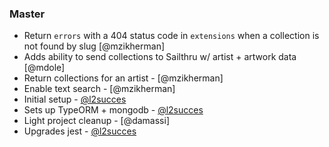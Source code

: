 ### Master

- Return `errors` with a 404 status code in `extensions` when a collection is
  not found by slug [@mzikherman]
- Adds ability to send collections to Sailthru w/ artist + artwork data [@mdole]
- Return collections for an artist - [@mzikherman]
- Enable text search - [@mzikherman]
- Initial setup - [@l2succes]
- Sets up TypeORM + mongodb - [@l2succes]
- Light project cleanup - [@damassi]
- Upgrades jest - [@l2succes]

[@l2succes]: https://github.com/l2succes
